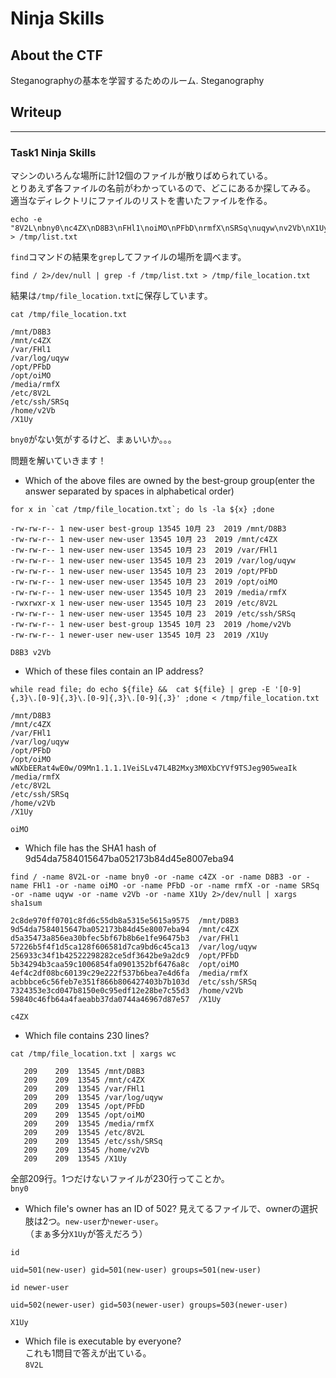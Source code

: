 # Ninja Skills

## About the CTF
Steganographyの基本を学習するためのルーム.
Steganography

## Writeup
---
### Task1 Ninja Skills  
マシンのいろんな場所に計12個のファイルが散りばめられている。  
とりあえず各ファイルの名前がわかっているので、どこにあるか探してみる。  
適当なディレクトリにファイルのリストを書いたファイルを作る。
```
echo -e "8V2L\nbny0\nc4ZX\nD8B3\nFHl1\noiMO\nPFbD\nrmfX\nSRSq\nuqyw\nv2Vb\nX1Uy" > /tmp/list.txt
```

`find`コマンドの結果を`grep`してファイルの場所を調べます。
```
find / 2>/dev/null | grep -f /tmp/list.txt > /tmp/file_location.txt
```
結果は`/tmp/file_location.txt`に保存しています。

```
cat /tmp/file_location.txt

/mnt/D8B3
/mnt/c4ZX
/var/FHl1
/var/log/uqyw
/opt/PFbD
/opt/oiMO
/media/rmfX
/etc/8V2L
/etc/ssh/SRSq
/home/v2Vb
/X1Uy
```
`bny0`がない気がするけど、まぁいいか。。。

問題を解いていきます！

- Which of the above files are owned by the best-group group(enter the answer separated by spaces in alphabetical order)

```
for x in `cat /tmp/file_location.txt`; do ls -la ${x} ;done

-rw-rw-r-- 1 new-user best-group 13545 10月 23  2019 /mnt/D8B3
-rw-rw-r-- 1 new-user new-user 13545 10月 23  2019 /mnt/c4ZX
-rw-rw-r-- 1 new-user new-user 13545 10月 23  2019 /var/FHl1
-rw-rw-r-- 1 new-user new-user 13545 10月 23  2019 /var/log/uqyw
-rw-rw-r-- 1 new-user new-user 13545 10月 23  2019 /opt/PFbD
-rw-rw-r-- 1 new-user new-user 13545 10月 23  2019 /opt/oiMO
-rw-rw-r-- 1 new-user new-user 13545 10月 23  2019 /media/rmfX
-rwxrwxr-x 1 new-user new-user 13545 10月 23  2019 /etc/8V2L
-rw-rw-r-- 1 new-user new-user 13545 10月 23  2019 /etc/ssh/SRSq
-rw-rw-r-- 1 new-user best-group 13545 10月 23  2019 /home/v2Vb
-rw-rw-r-- 1 newer-user new-user 13545 10月 23  2019 /X1Uy
```

`D8B3 v2Vb`

- Which of these files contain an IP address?
```
while read file; do echo ${file} &&  cat ${file} | grep -E '[0-9]{,3}\.[0-9]{,3}\.[0-9]{,3}\.[0-9]{,3}' ;done < /tmp/file_location.txt

/mnt/D8B3
/mnt/c4ZX
/var/FHl1
/var/log/uqyw
/opt/PFbD
/opt/oiMO
wNXbEERat4wE0w/O9Mn1.1.1.1VeiSLv47L4B2Mxy3M0XbCYVf9TSJeg905weaIk
/media/rmfX
/etc/8V2L
/etc/ssh/SRSq
/home/v2Vb
/X1Uy
```
`oiMO`

- Which file has the SHA1 hash of 9d54da7584015647ba052173b84d45e8007eba94
```
find / -name 8V2L-or -name bny0 -or -name c4ZX -or -name D8B3 -or -name FHl1 -or -name oiMO -or -name PFbD -or -name rmfX -or -name SRSq -or -name uqyw -or -name v2Vb -or -name X1Uy 2>/dev/null | xargs sha1sum

2c8de970ff0701c8fd6c55db8a5315e5615a9575  /mnt/D8B3
9d54da7584015647ba052173b84d45e8007eba94  /mnt/c4ZX
d5a35473a856ea30bfec5bf67b8b6e1fe96475b3  /var/FHl1
57226b5f4f1d5ca128f606581d7ca9bd6c45ca13  /var/log/uqyw
256933c34f1b42522298282ce5df3642be9a2dc9  /opt/PFbD
5b34294b3caa59c1006854fa0901352bf6476a8c  /opt/oiMO
4ef4c2df08bc60139c29e222f537b6bea7e4d6fa  /media/rmfX
acbbbce6c56feb7e351f866b806427403b7b103d  /etc/ssh/SRSq
7324353e3cd047b8150e0c95edf12e28be7c55d3  /home/v2Vb
59840c46fb64a4faeabb37da0744a46967d87e57  /X1Uy
```

`c4ZX`

- Which file contains 230 lines?

```
cat /tmp/file_location.txt | xargs wc

   209    209  13545 /mnt/D8B3
   209    209  13545 /mnt/c4ZX
   209    209  13545 /var/FHl1
   209    209  13545 /var/log/uqyw
   209    209  13545 /opt/PFbD
   209    209  13545 /opt/oiMO
   209    209  13545 /media/rmfX
   209    209  13545 /etc/8V2L
   209    209  13545 /etc/ssh/SRSq
   209    209  13545 /home/v2Vb
   209    209  13545 /X1Uy
```
全部209行。1つだけないファイルが230行ってことか。  
`bny0`

- Which file's owner has an ID of 502?
見えてるファイルで、ownerの選択肢は2つ。`new-user`か`newer-user`。  
（まぁ多分`X1Uy`が答えだろう）

```
id 

uid=501(new-user) gid=501(new-user) groups=501(new-user)
```

```
id newer-user

uid=502(newer-user) gid=503(newer-user) groups=503(newer-user)
```

`X1Uy`

- Which file is executable by everyone?  
これも1問目で答えが出ている。  
`8V2L`
